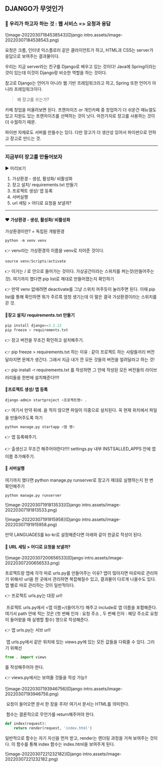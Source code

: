 ## DJANGO가 무엇인가

### 🎨 우리가 하고자 하는 것 : 웹 서비스 => 요청과 응답

![image-20220307184538543](Django intro.assets/image-20220307184538543.png)

요청은 크롬, 인터넷 익스플로러 같은 클라이언트가 하고, HTML과 CSS는 server가 응답으로 보여주는 결과물이다.

우리는 지금 server라는 친구를 Django로 배우고 있는 것이다! Java에 Spring이라는 것이 있는데 이것이 Django랑 비슷한 역할을 하는 것이다.

참고로 Django는 언어가 아니라 웹 기반 프레임워크라고 하고, Spring 또한 언어가 아니라 프레임워크이다. 



> 왜 장고를 쓰는가?

카페 창업을 떠올려보면 된다. 프랜차이즈 or 개인카페 중 창업하기 더 쉬운건 매뉴얼도 있고 지원도 있는 프랜차이즈를 선택하는 것이 낫다. 마찬가지로 장고를 사용하는 것이 더 수월하기 때문.

파이썬 자체로도 서버를 만들수는 있다. 다만 장고가 더 생산성 있어서 파이썬으로 안하고 장고로 만드는 것.



-----

### 지금부터 장고를 만들어보자

▶ 미리보기

1) 가상환경 - 생성, 활성화/ 비활성화
2) 장고 설치/ requirements.txt 만들기
3) 프로젝트 생성/ 앱 등록
4) 서버실행
5) url 세팅 > 어디로 요청을 보낼까? 

----



#### ❤ 가상환경 - 생성, 활성화/ 비활성화

가상환경이란? = 독립된 개발환경

```python
python -m venv venv
```

👉 venv라는 가상환경의 이름을 venv로 지어준 것이다.

```python
source venv/Scripts/activate 
```

👉 이거는 / 로 안으로 들어가는 것이다. 가상공간이라는 스위치를 켜는것(만들어주는 것). 여기까지 했다면 pip list로 제대로 만들어졌는지 확인하기

👉 만약 venv 없애려면 deactivate를 그냥 스위치 꺼주듯이 눌러주면 된다. 이때 pip list를 통해 확인하면 뭐가 주르륵 엄청 생기는데 이 말은 결국 가상환경이라는 스위치를  끈 것. 





#### 🧡장고 설치/ requirements.txt 만들기

```python
pip install django==3.2.12
pip freeze > requirements.txt
```

👉 장고 버전을 무조건 확인하고 설치해주기.

👉 pip freeze > requirements.txt 하는 이유 : 같이 프로젝트 하는 사람들끼리 버전 달라지면 문제가 생긴다. 그래서 지금 내가 깐 모든 것들의 버전을 얼려달라고 하는 것!

👉 pip install -r requirements.txt 를 작성하면 그 안에 작성된 모든 버전들의 라이브러리들을 한번에 설치해준다!!!!





#### 💛프로젝트 생성/ 앱 등록

```python
django-admin startproject <프로젝트명> .
```

👉 여기서 만약 뒤에 .을 적지 않으면 파일이 이중으로 설치된다. 꼭 현재 위치에서 파일을 만들어주도록 하기

```python
python manage.py startapp <앱 명>
```

👉 앱 등록해주기.

👉 출생신고 무조건 해주어야한다!!!!  settings.py 내부 INSTSALLED_APPS 안에 앱 이름 추가해주기.





#### 💚 서버실행

여기까지 했다면 python manage.py runserver로 장고가 제대로 실행하는지 한 번 확인해주기

```python
python manage.py runserver
```

![image-20220307191813533](Django intro.assets/image-20220307191813533.png)

![image-20220307191915958](Django intro.assets/image-20220307191915958.png)

만약 LANGUAGES를 ko-kr로 설정해준다면 아래와 같이 한글로 작성이 된다.





#### 💙 URL 세팅 > 어디로 요청을 보낼까?

![image-20220307200656533](Django intro.assets/image-20220307200656533.png)

프로젝트랑 앱에 각각 따로 urls.py를 만들어주는 이유? 앱이 많아지면 따로따로 관리하기 위해서! url을 한 곳에서 관리하면 복잡해질수 있고, 결과물이 다르게 나올수도 있다. 앱 별로 따로 관리하는 것이 일반적이다.



👉 프로젝트 urls.py는 대장 url!

​	프로젝트 urls.py에서 <앱 이름>/(들어가기) 해주고 include로 앱 이름을 포함해준다. 여기서 path 안에 적는 것은 (첫 번째 인자 : 요청 주소 , 두 번째 인자 : 해당 주소로 요청이 들어왔을 때 실행할 함수) 명으로 작성해준다.

👉 앱 urls.py는 서브 url!

​	앱 urls.py에서 같은 위치에 있는 views.py에 있는 모든 값들을 다뤄줄 수 있다. 그러기 위해선 

```python
from . import views
```

를 작성해주어야 한다.



👉 views.py에서는 보여줄 것들을 작성 가능!!

![image-20220307193946756](Django intro.assets/image-20220307193946756.png)

​	요청이 들어오면 문서 한 장을 주자! 여기서 문서는 HTML를 의미한다.

​	함수는 결론적으로 무언가를 return해주어야 한다.

```python
def index(request):
    return render(request, 'index.html')
```

일반적으로 함수는 자기 자신을 먼저 받고, render는 렌더링 과정을 거쳐 보여주는 것이다. 이 함수를 통해 index 함수는 index.html을 보여주게 된다.



![image-20220307221232182](Django intro.assets/image-20220307221232182.png)